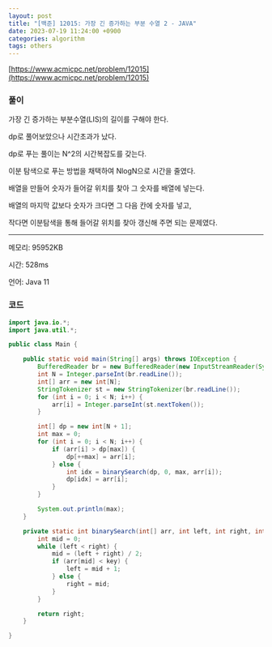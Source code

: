 ```yaml
---
layout: post
title: "[백준] 12015: 가장 긴 증가하는 부분 수열 2 - JAVA"
date: 2023-07-19 11:24:00 +0900
categories: algorithm
tags: others
---
```


[https://www.acmicpc.net/problem/12015](https://www.acmicpc.net/problem/12015)

### 풀이

가장 긴 증가하는 부분수열(LIS)의 길이를 구해야 한다.

dp로 풀어보았으나 시간초과가 났다.

dp로 푸는 풀이는 N^2의 시간복잡도를 갖는다.

이분 탐색으로 푸는 방법을 채택하여 NlogN으로 시간을 줄였다.

배열을 만들어 숫자가 들어갈 위치를 찾아 그 숫자를 배열에 넣는다.

배열의 마지막 값보다 숫자가 크다면 그 다음 칸에 숫자를 넣고,

작다면 이분탐색을 통해 들어갈 위치를 찾아 갱신해 주면 되는 문제였다.

---

메모리: 95952KB

시간: 528ms

언어: Java 11

### 코드

```java
import java.io.*;
import java.util.*;

public class Main {

    public static void main(String[] args) throws IOException {
        BufferedReader br = new BufferedReader(new InputStreamReader(System.in));
        int N = Integer.parseInt(br.readLine());
        int[] arr = new int[N];
        StringTokenizer st = new StringTokenizer(br.readLine());
        for (int i = 0; i < N; i++) {
            arr[i] = Integer.parseInt(st.nextToken());
        }

        int[] dp = new int[N + 1];
        int max = 0;
        for (int i = 0; i < N; i++) {
            if (arr[i] > dp[max]) {
                dp[++max] = arr[i];
            } else {
                int idx = binarySearch(dp, 0, max, arr[i]);
                dp[idx] = arr[i];
            }
        }

        System.out.println(max);
    }

    private static int binarySearch(int[] arr, int left, int right, int key) {
        int mid = 0;
        while (left < right) {
            mid = (left + right) / 2;
            if (arr[mid] < key) {
                left = mid + 1;
            } else {
                right = mid;
            }
        }

        return right;
    }

}
```

